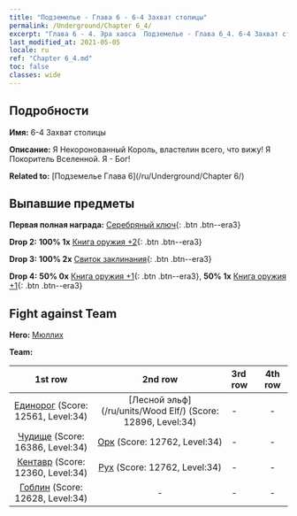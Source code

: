 ```yaml
---
title: "Подземелье - Глава 6 - 6-4 Захват столицы"
permalink: /Underground/Chapter 6_4/
excerpt: "Глава 6 - 4. Эра хаоса  Подземелье - Глава 6_4. 6-4 Захват столицы"
last_modified_at: 2021-05-05
locale: ru
ref: "Chapter 6_4.md"
toc: false
classes: wide
---
```


## Подробности

 **Имя:** 6-4 Захват столицы

 **Описание:** Я Некоронованный Король, властелин всего, что вижу! Я Покоритель Вселенной. Я - Бог!

 **Related to:** [Подземелье Глава 6](/ru/Underground/Chapter 6/)

## Выпавшие предметы

 **Первая полная награда:** [Серебряный ключ](/ItemsRU/con_693/){: .btn .btn--era3}

 **Drop 2:** **100% 1x** [Книга оружия +2](/ItemsRU/mat_32/){: .btn .btn--era3}

 **Drop 3:** **100% 2x** [Свиток заклинания](/ItemsRU/con_694/){: .btn .btn--era3}

 **Drop 4:** **50% 0x** [Книга оружия +1](/ItemsRU/mat_25/){: .btn .btn--era3}, **50% 1x** [Книга оружия +1](/ItemsRU/mat_25/){: .btn .btn--era3}


## Fight against Team
 **Hero:** [Мюллих](/ru/heroes/Mullich/)

 **Team:**


  | 1st row | 2nd row | 3rd row | 4th row |
  |:----:|:----:|:----|:----:|
  | [Единорог](/ru/units/Unicorn/) (Score: 12561, Level:34)  | [Лесной эльф](/ru/units/Wood Elf/) (Score: 12896, Level:34)  | - | - |
  | [Чудище](/ru/units/Behemoth/) (Score: 16386, Level:34)  | [Орк](/ru/units/Orc/) (Score: 12762, Level:34)  | - | - |
  | [Кентавр](/ru/units/Centaur/) (Score: 12360, Level:34)  | [Рух](/ru/units/Roc/) (Score: 12762, Level:34)  | - | - |
  | [Гоблин](/ru/units/Goblin/) (Score: 12628, Level:34)  | - | - | - |


